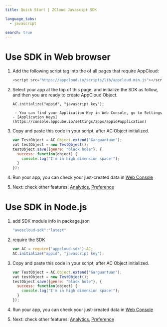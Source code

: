 ```yaml
---
title: Quick Start | ZCloud Javascipt SDK

language_tabs:
  - javascript

search: true
---
```


# Use SDK in Web browser

1. Add the following script tag into the <head> of all pages that require AppCloud:

    ```javascript
    <script src="https://appcloud.io/scripts/lib/appcloud.min.js"></script>
    ```

2. Select your app at the top of this page, and initialize the SDK as follow, and then you are ready to create AppCloud Object.

    ```javascirpt
    AC.initialize("appid", "javascript key");
    ```

        - You can find your Application Key in Web Console, go to Settings - [Application Keys](https://console.appcube.io/settings/apps/appid#application)

3. Copy and paste this code in your script, after AC Object initialized.

    ```javascript
    var TestObject = AC.Object.extend("Garguantuan");
    vat testObject = new TestObject();
    testObject.save({genre: "black hole"}, {
      success: function(object) {
        console.log("I'm in high dimension space!");
      }
    });
    ```

4. Run your app, you can check your just-created data in [Web Console](https://console.appcube.io/clouddata)

5. Next: check other features: [Analytics](https://console.appcube.io/analytics), [Preference](https://console.appcube.io/settings)

# Use SDK in Node.js

1. add SDK module info in package.json

    ```javascript
    "avoscloud-sdk":"latest"
    ```

2. require the SDK

    ```javascript
    var AC = require('appcloud-sdk').AC;
    AC.initialize("appid", "javascript key");
    ```

3. Copy and paste this code in your script, after AC Object initialized.

    ```javascript
    var TestObject = AC.Object.extend("Garguantuan");
    vat testObject = new TestObject();
    testObject.save({genre: "black hole"}, {
      success: function(object) {
        console.log("I'm in high dimension space!");
      }
    });
    ```

4. Run your app, you can check your just-created data in [Web Console](https://console.appcube.io/clouddata)

5. Next: check other features: [Analytics](https://console.appcube.io/analytics), [Preference](https://console.appcube.io/settings)